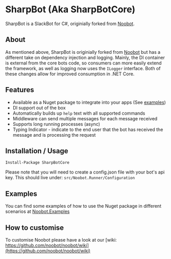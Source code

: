 # SharpBot (Aka SharpBotCore)

SharpBot is a SlackBot for C#, originially forked from [Noobot](https://github.com/noobot/noobot).

## About

As mentioned above, SharpBot is originially forked from [Noobot](https://github.com/noobot/noobot) but has a different take on dependency injection and logging. Mainly, the DI container is external from the core bots code, so consumers can more easily extend the framework, as well as logging now uses the `ILogger` interface. Both of these changes allow for improved consumption in .NET Core.

## Features

 - Available as a Nuget package to integrate into your apps (See [examples](https://github.com/noobot/noobot.examples))
 - DI support out of the box
 - Automatically builds up `help` text with all supported commands
 - Middleware can send multiple messages for each message received
 - Supports long running processes (async)
 - Typing Indicator - indicate to the end user that the bot has received the message and is processing the request

## Installation / Usage

```
Install-Package SharpBotCore
```

Please note that you will need to create a config.json file with your bot's api key. This should live under:
`src/Noobot.Runner/Configuration`

## Examples

You can find some examples of how to use the Nuget package in different scenarios at [Noobot.Examples](https://github.com/noobot/Noobot.Examples)

## How to customise

To customise Noobot please have a look at our [wiki: https://github.com/noobot/noobot/wiki](https://github.com/noobot/noobot/wiki)